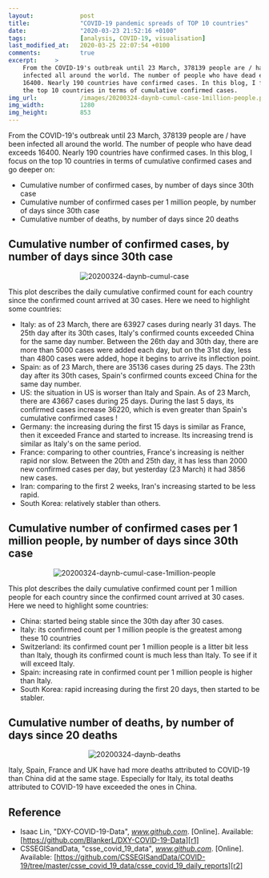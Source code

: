 ```yaml
---
layout:             post
title:              "COVID-19 pandemic spreads of TOP 10 countries"
date:               "2020-03-23 21:52:16 +0100"
tags:               [analysis, COVID-19, visualisation]
last_modified_at:   2020-03-25 22:07:54 +0100
comments:           true
excerpt:     >
    From the COVID-19's outbreak until 23 March, 378139 people are / have been
    infected all around the world. The number of people who have dead exceeds
    16400. Nearly 190 countries have confirmed cases. In this blog, I focus on
    the top 10 countries in terms of cumulative confirmed cases.
img_url:            /images/20200324-daynb-cumul-case-1million-people.png
img_width:          1280
img_height:         853
---
```


From the COVID-19's outbreak until 23 March, 378139 people are / have been
infected all around the world. The number of people who have dead exceeds 16400.
Nearly 190 countries have confirmed cases. In this blog, I focus on the top 10
countries in terms of cumulative confirmed cases and go deeper on:
- Cumulative number of confirmed cases, by number of days since 30th case
- Cumulative number of confirmed cases per 1 million people, by number of days since 30th case
- Cumulative number of deaths, by number of days since 20 deaths

## Cumulative number of confirmed cases, by number of days since 30th case

<p align="center">
  <img alt="20200324-daynb-cumul-case"
  src="{{ site.baseurl }}/images/20200324-daynb-cumul-case.png"/>
</p>

This plot describes the daily cumulative confirmed count for each country since
the confirmed count arrived at 30 cases. Here we need to highlight some countries:

- Italy: as of 23 March, there are 63927 cases during nearly 31 days. The 25th
day after its 30th cases, Italy's confirmed counts exceeded China for the same
day number. Between the 26th day and 30th day, there are more than 5000 cases
were added each day, but on the 31st day, less than 4800 cases were added, hope
it begins to arrive its inflection point.
- Spain: as of 23 March, there are 35136 cases during 25 days. The 23th day
after its 30th cases, Spain's confirmed counts exceed China for the same day number.
- US: the situation in US is worser than Italy and Spain. As of 23 March, there
are 43667 cases during 25 days. During the last 5 days, its confirmed cases
increase 36220, which is even greater than Spain's cumulative confirmed cases !
- Germany: the increasing during the first 15 days is similar as France, then it
exceeded France and started to increase. Its increasing trend is similar as
Italy's on the same period.
- France: comparing to other countries, France's increasing is neither rapid nor
slow. Between the 20th and 25th day, it has less than 2000 new confirmed cases
per day, but yesterday (23 March) it had 3856 new cases.
- Iran: comparing to the first 2 weeks, Iran's increasing started to be less rapid.
- South Korea: relatively stabler than others.

## Cumulative number of confirmed cases per 1 million people, by number of days since 30th case

<p align="center">
  <img alt="20200324-daynb-cumul-case-1million-people"
  src="{{ site.baseurl }}/images/20200324-daynb-cumul-case-1million-people.png"/>
</p>

This plot describes the daily cumulative confirmed count per 1 million people
for each country since the confirmed count arrived at 30 cases. Here we need to
highlight some countries:
- China: started being stable since the 30th day after 30 cases.
- Italy: its confirmed count per 1 million people is the greatest among these 10 countries
- Switzerland: its confirmed count per 1 million people is a litter bit less
than Italy, though its confirmed count is much less than Italy. To see if it
will exceed Italy.
- Spain: increasing rate in confirmed count per 1 million people is higher than Italy.
- South Korea: rapid increasing during the first 20 days, then started to be stabler.

## Cumulative number of deaths, by number of days since 20 deaths

<p align="center">
  <img alt="20200324-daynb-deaths"
  src="{{ site.baseurl }}/images/20200324-daynb-deaths.png"/>
</p>

Italy, Spain, France and UK have had more deaths attributed to COVID-19 than
China did at the same stage. Especially for Italy, its total deaths attributed
to COVID-19 have exceeded the ones in China.

## Reference
- Isaac Lin, "DXY-COVID-19-Data", _www.github.com_. [Online]. Available: [https://github.com/BlankerL/DXY-COVID-19-Data][r1]
- CSSEGISandData, "csse_covid_19_data", _www.github.com_. [Online]. Available: [https://github.com/CSSEGISandData/COVID-19/tree/master/csse_covid_19_data/csse_covid_19_daily_reports][r2]

[r1]: https://github.com/BlankerL/DXY-COVID-19-Data
[r2]: https://github.com/CSSEGISandData/COVID-19/tree/master/csse_covid_19_data/csse_covid_19_daily_reports
